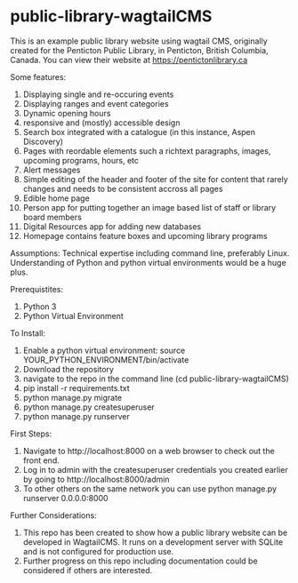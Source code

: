 # public-library-wagtailCMS
This is an example public library website using wagtail CMS, originally created for the Penticton Public Library, in Penticton, British Columbia, Canada. You can view their website at https://pentictonlibrary.ca

Some features: 
1) Displaying single and re-occuring events
2) Displaying ranges and event categories
3) Dynamic opening hours
4) responsive and (mostly) accessible design
5) Search box integrated with a catalogue (in this instance, Aspen Discovery)
6) Pages with reordable elements such a richtext paragraphs, images, upcoming programs, hours, etc
7) Alert messages 
8) Simple editing of the header and footer of the site for content that rarely changes and needs to be consistent accross all pages
9) Edible home page
10) Person app for putting together an image based list of staff or library board members
11) Digital Resources app for adding new databases
12) Homepage contains feature boxes and upcoming library programs

Assumptions: 
Technical expertise including command line, preferably Linux. Understanding of Python and python virtual environments would be a huge plus. 

Prerequistites: 
1) Python 3
2) Python Virtual Environment

To Install: 
1) Enable a python virtual environment: source YOUR_PYTHON_ENVIRONMENT/bin/activate
2) Download the repository
3) navigate to the repo in the command line (cd public-library-wagtailCMS)
4) pip install -r requirements.txt
5) python manage.py migrate
6) python manage.py createsuperuser
7) python manage.py runserver

First Steps: 
1) Navigate to http://localhost:8000 on a web browser to check out the front end. 
2) Log in to admin with the createsuperuser credentials you created earlier by going to http://localhost:8000/admin
3) To other others on the same network you can use python manage.py runserver 0.0.0.0:8000

Further Considerations: 
1) This repo has been created to show how a public library website can be developed in WagtailCMS. It runs on a development server with SQLite and is not configured for production use.
2) Further progress on this repo including documentation could be considered if others are interested.  

